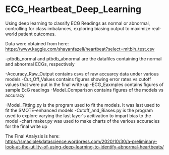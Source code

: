 # ECG_Heartbeat_Deep_Learning
Using deep learning to classify ECG Readings as normal or abnormal, controlling for class imbalances, exploring biasing output to maximize real-world patient outcomes.

Data were obtained from here:
https://www.kaggle.com/shayanfazeli/heartbeat?select=mitbih_test.csv

-ptbdb_normal and ptbdb_abnormal are the datafiles containing the normal and abnormal ECGs, respectively

-Accuracy_Raw_Output contains csvs of raw accuarcy data under various models
-Cut_Off_Values contains figures showing error rates vs cutoff values that were put in the final write up
-ECG_Eaxmples contains figures of sample EcG readings
-Model_Comparison contains figures of the models vs accuracy

-Model_Fitting.py is the program used to fit the models. It was last used to fit the SMOTE-enhanced models
-Cutoff_and_Biases.py is the program used to explore varying the last layer's acitivation to impart bias to the model
-chart maker.py was used to make charts of the various accuracies for the final write up

The Final Analysis is here:
https://smaciolekdatascience.wordpress.com/2020/10/30/a-preliminary-look-at-the-utility-of-using-deep-learning-to-identify-abnormal-heartbeats/
